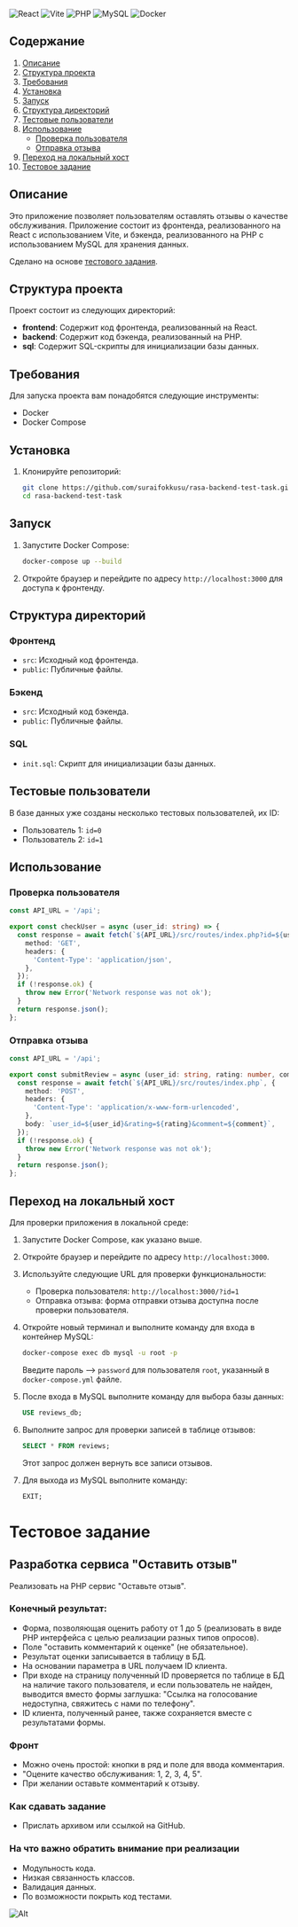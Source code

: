 ![React](https://img.shields.io/badge/React-20232A?style=for-the-badge&logo=react&logoColor=61DAFB)
![Vite](https://img.shields.io/badge/Vite-646CFF?style=for-the-badge&logo=vite&logoColor=white)
![PHP](https://img.shields.io/badge/PHP-777BB4?style=for-the-badge&logo=php&logoColor=white)
![MySQL](https://img.shields.io/badge/MySQL-4479A1?style=for-the-badge&logo=mysql&logoColor=white)
![Docker](https://img.shields.io/badge/Docker-2496ED?style=for-the-badge&logo=docker&logoColor=white)

## Содержание

1. [Описание](#описание)
2. [Структура проекта](#структура-проекта)
3. [Требования](#требования)
4. [Установка](#установка)
5. [Запуск](#запуск)
6. [Структура директорий](#структура-директорий)
7. [Тестовые пользователи](#тестовые-пользователи)
8. [Использование](#использование)
    - [Проверка пользователя](#проверка-пользователя)
    - [Отправка отзыва](#отправка-отзыва)
9. [Переход на локальный хост](#переход-на-локальный-хост)
10. [Тестовое задание](#тестовое-задание)
## Описание

Это приложение позволяет пользователям оставлять отзывы о качестве обслуживания. Приложение состоит из фронтенда, реализованного на React с использованием Vite, и бэкенда, реализованного на PHP с использованием MySQL для хранения данных.

Сделано на основе [тестового задания](#тестовое-задание). 

## Структура проекта

Проект состоит из следующих директорий:

- **frontend**: Содержит код фронтенда, реализованный на React.
- **backend**: Содержит код бэкенда, реализованный на PHP.
- **sql**: Содержит SQL-скрипты для инициализации базы данных.

## Требования

Для запуска проекта вам понадобятся следующие инструменты:

- Docker
- Docker Compose

## Установка

1. Клонируйте репозиторий:

   ```sh
   git clone https://github.com/suraifokkusu/rasa-backend-test-task.git
   cd rasa-backend-test-task
   ```

## Запуск

1. Запустите Docker Compose:

   ```sh
   docker-compose up --build
   ```

2. Откройте браузер и перейдите по адресу `http://localhost:3000` для доступа к фронтенду.

## Структура директорий

### Фронтенд

- `src`: Исходный код фронтенда.
- `public`: Публичные файлы.

### Бэкенд

- `src`: Исходный код бэкенда.
- `public`: Публичные файлы.

### SQL

- `init.sql`: Скрипт для инициализации базы данных.

## Тестовые пользователи

В базе данных уже созданы несколько тестовых пользователей, их ID:

- Пользователь 1: `id=0`
- Пользователь 2: `id=1`
## Использование

### Проверка пользователя

```typescript
const API_URL = '/api';

export const checkUser = async (user_id: string) => {
  const response = await fetch(`${API_URL}/src/routes/index.php?id=${user_id}`, {
    method: 'GET',
    headers: {
      'Content-Type': 'application/json',
    },
  });
  if (!response.ok) {
    throw new Error('Network response was not ok');
  }
  return response.json();
};
```

### Отправка отзыва

```typescript
const API_URL = '/api';

export const submitReview = async (user_id: string, rating: number, comment: string) => {
  const response = await fetch(`${API_URL}/src/routes/index.php`, {
    method: 'POST',
    headers: {
      'Content-Type': 'application/x-www-form-urlencoded',
    },
    body: `user_id=${user_id}&rating=${rating}&comment=${comment}`,
  });
  if (!response.ok) {
    throw new Error('Network response was not ok');
  }
  return response.json();
};
```
## Переход на локальный хост

Для проверки приложения в локальной среде:

1. Запустите Docker Compose, как указано выше.
2. Откройте браузер и перейдите по адресу `http://localhost:3000`.
3. Используйте следующие URL для проверки функциональности:
   - Проверка пользователя: `http://localhost:3000/?id=1`
   - Отправка отзыва: форма отправки отзыва доступна после проверки пользователя.

6. Откройте новый терминал и выполните команду для входа в контейнер MySQL:

   ```sh
   docker-compose exec db mysql -u root -p
   ```

   Введите пароль --> ```password``` для пользователя ```root```, указанный в `docker-compose.yml` файле.

7. После входа в MySQL выполните команду для выбора базы данных:

   ```sql
   USE reviews_db;
   ```

8. Выполните запрос для проверки записей в таблице отзывов:

   ```sql
   SELECT * FROM reviews;
   ```

   Этот запрос должен вернуть все записи отзывов.

9. Для выхода из MySQL выполните команду:

   ```sql
   EXIT;
   ```

# Тестовое задание

## Разработка сервиса "Оставить отзыв"

Реализовать на PHP сервис "Оставьте отзыв".

### Конечный результат:

- Форма, позволяющая оценить работу от 1 до 5 (реализовать в виде PHP интерфейса с целью реализации разных типов опросов).
- Поле "оставить комментарий к оценке" (не обязательное).
- Результат оценки записывается в таблицу в БД.
- На основании параметра в URL получаем ID клиента.
- При входе на страницу полученный ID проверяется по таблице в БД на наличие такого пользователя, и если пользователь не найден, выводится вместо формы заглушка: "Ссылка на голосование недоступна, свяжитесь с нами по телефону".
- ID клиента, полученный ранее, также сохраняется вместе с результатами формы.

### Фронт

- Можно очень простой: кнопки в ряд и поле для ввода комментария.
- "Оцените качество обслуживания: 1, 2, 3, 4, 5".
- При желании оставьте комментарий к отзыву.

### Как сдавать задание

- Прислать архивом или ссылкой на GitHub.

### На что важно обратить внимание при реализации

- Модульность кода.
- Низкая связанность классов.
- Валидация данных.
- По возможности покрыть код тестами.

![Alt](https://repobeats.axiom.co/api/embed/33fb91d3f9ce8e850bd83440bba87bcca3d9bbaf.svg "Repobeats analytics image")
